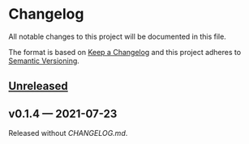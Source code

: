 # Changelog

All notable changes to this project will be documented in this file.

The format is based on [Keep a Changelog](http://keepachangelog.com)
and this project adheres to [Semantic Versioning](http://semver.org/spec/v2.0.0.html).


## [Unreleased]

## v0.1.4 — 2021-07-23
Released without _CHANGELOG.md_.


[0.1.8]: https://github.com/chinese-quartet/quartet-dseqc-report/compare/v0.1.4...0.1.5
[0.1.9]: https://github.com/chinese-quartet/quartet-dseqc-report/compare/0.1.5...0.1.9
[0.1.10]: https://github.com/chinese-quartet/quartet-dseqc-report/compare/0.1.9...0.1.10
[0.1.5]: https://github.com/chinese-quartet/quartet-dseqc-report/compare/0.1.10...0.1.5
[Unreleased]: https://github.com/chinese-quartet/quartet-dseqc-report/compare/0.1.5...HEAD
